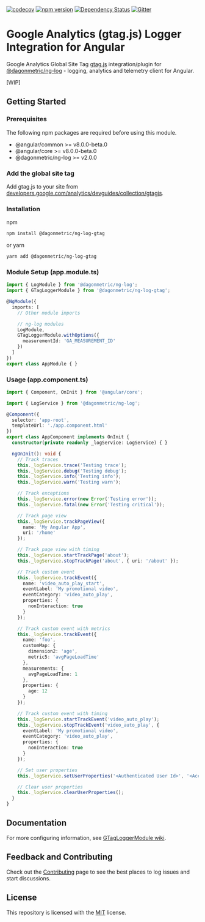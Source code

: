 [![codecov](https://codecov.io/gh/DagonMetric/ng-log-gtag/branch/master/graph/badge.svg)](https://codecov.io/gh/DagonMetric/ng-log-gtag)
[![npm version](https://img.shields.io/npm/v/@dagonmetric/ng-log-gtag.svg)](https://www.npmjs.com/package/@dagonmetric/ng-log-gtag)
[![Dependency Status](https://david-dm.org/DagonMetric/ng-log-gtag.svg)](https://david-dm.org/DagonMetric/ng-log-gtag)
[![Gitter](https://badges.gitter.im/DagonMetric/general.svg)](https://gitter.im/DagonMetric/general?utm_source=badge&utm_medium=badge&utm_campaign=pr-badge)

# Google Analytics (gtag.js) Logger Integration for Angular

Google Analytics Global Site Tag [gtag.js](https://developers.google.com/gtagjs) integration/plugin for [@dagonmetric/ng-log](https://github.com/DagonMetric/ng-log) - logging, analytics and telemetry client for Angular.

[WIP]

## Getting Started

### Prerequisites

The following npm packages are required before using this module.

* @angular/common >= v8.0.0-beta.0
* @angular/core >= v8.0.0-beta.0
* @dagonmetric/ng-log >= v2.0.0

### Add the global site tag

Add gtag.js to your site from [developers.google.com/analytics/devguides/collection/gtagjs](https://developers.google.com/analytics/devguides/collection/gtagjs/).

### Installation

npm

```bash
npm install @dagonmetric/ng-log-gtag
```

or yarn

```bash
yarn add @dagonmetric/ng-log-gtag
```

### Module Setup (app.module.ts)

```typescript
import { LogModule } from '@dagonmetric/ng-log';
import { GTagLoggerModule } from '@dagonmetric/ng-log-gtag';

@NgModule({
  imports: [
    // Other module imports

    // ng-log modules
    LogModule,
    GTagLoggerModule.withOptions({
      measurementId: 'GA_MEASUREMENT_ID'
    })
  ]
})
export class AppModule { }
```

### Usage (app.component.ts)

```typescript
import { Component, OnInit } from '@angular/core';

import { LogService } from '@dagonmetric/ng-log';

@Component({
  selector: 'app-root',
  templateUrl: './app.component.html'
})
export class AppComponent implements OnInit {
  constructor(private readonly _logService: LogService) { }

  ngOnInit(): void {
    // Track traces
    this._logService.trace('Testing trace');
    this._logService.debug('Testing debug');
    this._logService.info('Testing info');
    this._logService.warn('Testing warn');

    // Track exceptions
    this._logService.error(new Error('Testing error'));
    this._logService.fatal(new Error('Testing critical'));

    // Track page view
    this._logService.trackPageView({
      name: 'My Angular App',
      uri: '/home'
    });

    // Track page view with timing
    this._logService.startTrackPage('about');
    this._logService.stopTrackPage('about', { uri: '/about' });

    // Track custom event
    this._logService.trackEvent({
      name: 'video_auto_play_start',
      eventLabel: 'My promotional video',
      eventCategory: 'video_auto_play',
      properties: {
        nonInteraction: true
      }
    });

    // Track custom event with metrics
    this._logService.trackEvent({
      name: 'foo',
      customMap: {
        dimension2: 'age',
        metric5: 'avgPageLoadTime'
      },
      measurements: {
        avgPageLoadTime: 1
      },
      properties: {
        age: 12
      }
    });

    // Track custom event with timing
    this._logService.startTrackEvent('video_auto_play');
    this._logService.stopTrackEvent('video_auto_play', {
      eventLabel: 'My promotional video',
      eventCategory: 'video_auto_play',
      properties: {
        nonInteraction: true
      }
    });

    // Set user properties
    this._logService.setUserProperties('<Authenticated User Id>', '<Account Id>');

    // Clear user properties
    this._logService.clearUserProperties();
  }
}
```

## Documentation

For more configuring information, see [GTagLoggerModule wiki](https://github.com/DagonMetric/ng-log/wiki/GTagLoggerModule).

## Feedback and Contributing

Check out the [Contributing](https://github.com/DagonMetric/ng-log-gtag/blob/master/CONTRIBUTING.md) page to see the best places to log issues and start discussions.

## License

This repository is licensed with the [MIT](https://github.com/DagonMetric/ng-log-gtag/blob/master/LICENSE) license.
